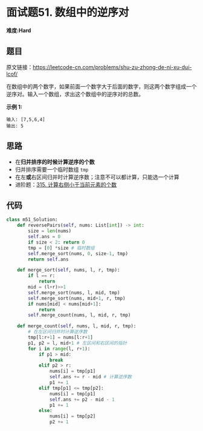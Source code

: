 # 面试题51. 数组中的逆序对
**难度:Hard**
## 题目
原文链接：https://leetcode-cn.com/problems/shu-zu-zhong-de-ni-xu-dui-lcof/

在数组中的两个数字，如果前面一个数字大于后面的数字，则这两个数字组成一个逆序对。输入一个数组，求出这个数组中的逆序对的总数。

**示例 1:**
```
输入: [7,5,6,4]
输出: 5
```

## 思路
* 在**归并排序的时候计算逆序的个数**
* 归并排序需要一个临时数组 `tmp`
* 在左**或**右区间归并时计算逆序数；注意不可以都计算，只能选一个计算
* 进阶题：[315. 计算右侧小于当前元素的个数](https://github.com/czzbb/leetcode-python/blob/master/code/0315-%E8%AE%A1%E7%AE%97%E5%8F%B3%E4%BE%A7%E5%B0%8F%E4%BA%8E%E5%BD%93%E5%89%8D%E5%85%83%E7%B4%A0%E7%9A%84%E4%B8%AA%E6%95%B0.md)

## 代码
```python
class m51_Solution:
    def reversePairs(self, nums: List[int]) -> int:
        size = len(nums)
        self.ans = 0
        if size < 2: return 0
        tmp = [0] *size # 临时数组
        self.merge_sort(nums, 0, size-1, tmp)
        return self.ans

    def merge_sort(self, nums, l, r, tmp):
        if l == r:
            return
        mid = (l+r)>>1
        self.merge_sort(nums, l, mid, tmp)
        self.merge_sort(nums, mid+1, r, tmp)
        if nums[mid] < nums[mid+1]:
            return
        self.merge_count(nums, l, mid, r, tmp)

    def merge_count(self, nums, l, mid, r, tmp):
        # 在左区间归并时计算逆序数
        tmp[l:r+1] = nums[l:r+1]
        p1, p2 = l, mid+1 # 左区间和右区间的指针
        for i in range(l, r+1):
            if p1 > mid:
                break
            elif p2 > r:
                nums[i] = tmp[p1]
                self.ans += r - mid # 计算逆序数
                p1 += 1
            elif tmp[p1] <= tmp[p2]:
                nums[i] = tmp[p1]
                self.ans += p2 - mid - 1
                p1 += 1
            else:
                nums[i] = tmp[p2]
                p2 += 1
```
